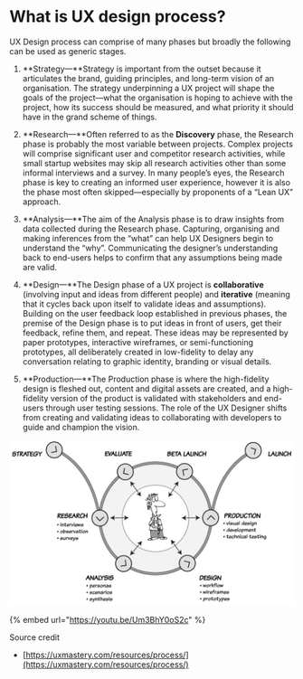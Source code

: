 # What is UX design process?

UX Design process can comprise of many phases but broadly the following can be used as generic stages.

1. **Strategy—**Strategy is important from the outset because it articulates the brand, guiding principles, and long-term vision of an organisation. The strategy underpinning a UX project will shape the goals of the project—what the organisation is hoping to achieve with the project, how its success should be measured, and what priority it should have in the grand scheme of things.

2. **Research—**Often referred to as the **Discovery** phase, the Research phase is probably the most variable between projects. Complex projects will comprise significant user and competitor research activities, while small startup websites may skip all research activities other than some informal interviews and a survey. In many people’s eyes, the Research phase is key to creating an informed user experience, however it is also the phase most often skipped—especially by proponents of a “Lean UX” approach.

3. **Analysis—**The aim of the Analysis phase is to draw insights from data collected during the Research phase. Capturing, organising and making inferences from the “what” can help UX Designers begin to understand the “why”. Communicating the designer’s understanding back to end-users helps to confirm that any assumptions being made are valid.

4. **Design—**The Design phase of a UX project is **collaborative** \(involving input and ideas from different people\) and **iterative** \(meaning that it cycles back upon itself to validate ideas and assumptions\). Building on the user feedback loop established in previous phases, the premise of the Design phase is to put ideas in front of users, get their feedback, refine them, and repeat. These ideas may be represented by paper prototypes, interactive wireframes, or semi-functioning prototypes, all deliberately created in low-fidelity to delay any conversation relating to graphic identity, branding or visual details.

5. **Production—**The Production phase is where the high-fidelity design is fleshed out, content and digital assets are created, and a high-fidelity version of the product is validated with stakeholders and end-users through user testing sessions. The role of the UX Designer shifts from creating and validating ideas to collaborating with developers to guide and champion the vision.

![](../.gitbook/assets/image%20%285%29.png)







{% embed url="https://youtu.be/Um3BhY0oS2c" %}





Source credit

* [https://uxmastery.com/resources/process/](https://uxmastery.com/resources/process/)



